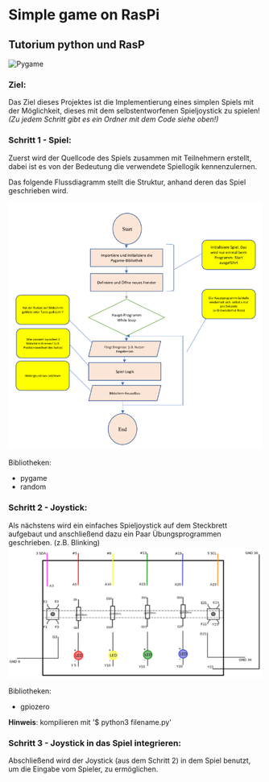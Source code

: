 # Simple game on RasPi 
## Tutorium python und RasP
![Pygame](pics/pygame2.gif)

### Ziel:

Das Ziel dieses Projektes ist die Implementierung eines simplen Spiels mit 
der Möglichkeit, dieses mit dem selbstentworfenen Spieljoystick zu spielen!
*(Zu jedem Schritt gibt es ein Ordner mit dem Code siehe oben!)*

### Schritt 1 - Spiel:

Zuerst wird der Quellcode des Spiels zusammen mit Teilnehmern erstellt, dabei ist es
von der Bedeutung die verwendete Spiellogik kennenzulernen. 

Das folgende Flussdiagramm stellt die Struktur, anhand deren das Spiel geschrieben
wird.

![logic](pics/flowchart.png)

Bibliotheken:
- pygame
- random

### Schritt 2 - Joystick:

Als nächstens wird ein einfaches Spieljoystick auf dem Steckbrett aufgebaut
und anschließend dazu ein Paar Übungsprogrammen geschrieben. (z.B. Blinking) 
![Pygame](pics/raspi_joystick.png)

Bibliotheken:
- gpiozero

**Hinweis**: kompilieren mit '$ python3 filename.py' 

### Schritt 3 - Joystick in das Spiel integrieren:

Abschließend wird der Joystick (aus dem Schritt 2) in dem Spiel benutzt, um
die Eingabe vom Spieler, zu ermöglichen.
